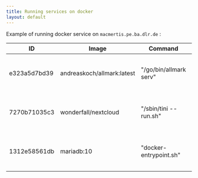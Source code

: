 ```yaml
---
title: Running services on docker 
layout: default
---
```


Example of running docker service on `macmertis.pe.ba.dlr.de` :

| ID           | Image                      | Command                | CreatedAt                      | RunningFor | Ports              | Status       | Size | Names                          | Mounts                                          |
|--------------|----------------------------|------------------------|:------------------------------:|------------|--------------------|--------------|------|--------------------------------|-------------------------------------------------|
| e323a5d7bd39 | andreaskoch/allmark:latest | "/go/bin/allmark serv" | 2016-09-06 11:27:24 +0200 CEST | 2 minutes  | 0.0.0.0:80->80/tcp | Up 2 minutes | 0 B  | webserver_allmark              | /Users/damo_ma/,177a9b01d7c0655                 |
| 7270b71035c3 | wonderfall/nextcloud       | "/sbin/tini -- run.sh" | 2016-09-01 14:43:40 +0200 CEST | 4 days     | 80/tcp             | Up 4 days    | 0 B  | nextclouddocker_extcloud_1     | /Users/damo_ma/,/Users/damo_ma/,/Users/damo_ma/ |
| 1312e58561db | mariadb:10                 | "docker-entrypoint.sh" | 2016-09-01 14:43:40 +0200 CEST | 4 days     | 3306/tcp           | Up 4 days    | 0 B  | nextclouddocker_db_nextcloud_1 | /Users/damo_ma/

